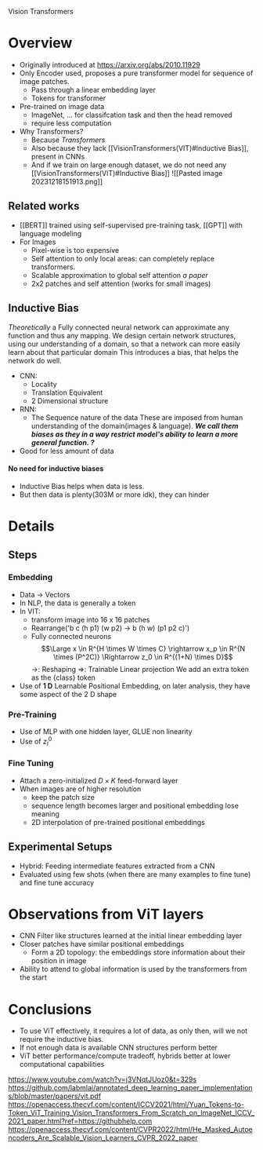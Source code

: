 Vision Transformers
# Overview
- Originally introduced at https://arxiv.org/abs/2010.11929
- Only Encoder used, proposes a pure transformer model for sequence of image patches.
	- Pass through a linear embedding layer
	- Tokens for transformer
- Pre-trained on image data
	- ImageNet, ... for classifcation task and then the head removed
	- require less computation
- Why Transformers?
	- Because *Transformers*
	- Also because they lack [[VisionTransformers(VIT)#Inductive Bias]], present in CNNs
	- And if we train on large enough dataset, we do not need any [[VisionTransformers(VIT)#Inductive Bias]]
![[Pasted image 20231218151913.png]]
## Related works
- [[BERT]] trained using self-supervised pre-training task, [[GPT]] with language modeling
- For Images
	- Pixel-wise is too expensive
	- Self attention to only local areas: can completely replace transformers.
	- Scalable approximation to global self attention *a paper*
	- 2x2 patches and self attention (works for small images)
## Inductive Bias
*Theoretically* a Fully connected neural network can approximate any function and thus any mapping.
We design certain network structures, using our understanding of a domain, so that a network can more easily learn about that particular domain
This introduces a bias, that helps the network do well.
- CNN: 
	- Locality
	- Translation Equivalent 
	- 2 Dimensional structure
- RNN:
	- The Sequence nature of the data
These are imposed from human understanding of the domain(images & language).
***We call them biases as they in a way restrict model's ability to learn a more general function. ?***
- Good for less amount of data
#### No need for inductive biases
- Inductive Bias helps when data is less. 
- But then data is plenty(303M or more idk), they can hinder 
# Details
## Steps
### Embedding
- Data -> Vectors
- In NLP, the data is generally a token
- In VIT: 
	- transform image into 16 x 16 patches
	- Rearrange('b c (h p1) (w p2) -> b (h w) (p1 p2 c)')
	- Fully connected neurons
$$\Large x \in R^{H \times W \times C} \rightarrow x_p \in R^{N \times (P^2C)} \Rightarrow z_0 \in R^{(1+N) \times D}$$
$\rightarrow$: Reshaping
$\Rightarrow$: Trainable Linear projection
We add an extra token as the {class} token
- Use of **1 D** Learnable Positional Embedding, on later analysis, they have some aspect of the  2 D shape
### Pre-Training
- Use of MLP with one hidden layer, GLUE non linearity
- Use of $z_l^0$
### Fine Tuning
- Attach a zero-initialized $D \times K$ feed-forward layer
- When images are of higher resolution
	- keep the patch size
	- sequence length becomes larger and positional embedding lose meaning
	- 2D interpolation of pre-trained positional embeddings
## Experimental Setups
- Hybrid: Feeding intermediate features extracted from a CNN
- Evaluated using few shots (when there are many examples to fine tune) and fine tune accuracy

# Observations from ViT layers
- CNN Filter like structures learned at the initial linear embedding layer
- Closer patches have similar positional embeddings
	- Form a 2D topology: the embeddings store information about their position in image
- Ability to attend to global information is used by the transformers from the start
# Conclusions
- To use ViT effectively, it requires a lot of data, as only then, will we not require the inductive bias.
- If not enough data is available CNN structures perform better
- ViT better performance/compute tradeoff, hybrids better at lower computational capabilities

https://www.youtube.com/watch?v=j3VNqtJUoz0&t=329s
https://github.com/labmlai/annotated_deep_learning_paper_implementations/blob/master/papers/vit.pdf
https://openaccess.thecvf.com/content/ICCV2021/html/Yuan_Tokens-to-Token_ViT_Training_Vision_Transformers_From_Scratch_on_ImageNet_ICCV_2021_paper.html?ref=https://githubhelp.com
https://openaccess.thecvf.com/content/CVPR2022/html/He_Masked_Autoencoders_Are_Scalable_Vision_Learners_CVPR_2022_paper